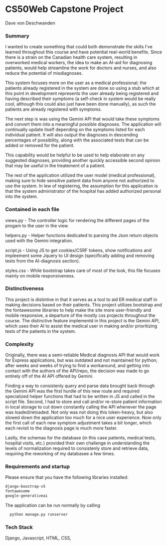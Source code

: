 
# CS50Web Capstone Project

Dave von Deschwanden

### Summary

I wanted to create something that could both demonstrate the skills I've learned throughout this course and have potential real-world benefits. Since there is a strain on the Canadian health care system, resulting in overworked medical workers, the idea to make an AI-aid for diagnosing patients, would help streamline the work for doctors and nurses, and also reduce the potential of misdiagnoses.

This system focuses more on the user as a medical professional; the patients already registered in the system are done so using a stub which at this point in development represents the user already being registered and having described their symptoms (a self-check in system would be really cool, although this could also just have been done manually), as such the patients are already registered with symptoms. 

The next step is was using the Gemini API that would take these symptoms and convert them into a meaningful possible diagnoses. The application will continually update itself depending on the symptoms listed for each individual patient. It will also output the diagnoses in descending percentages of possibility, along with the associated tests that can be added or removed for the patient. 

This capability would be helpful to be used to help elaborate on any suggested diagnoses, providing another quickly accessible second opinion that may be useful in the treatement of a patient.

The rest of the application utilized the user model (medical professional), making sure to hide sensitive patient data from anyone not authorized to use the system. In lew of registering, the assumption for this application is that the system administrator of the hospital has added authorized personal into the system.

### Contained in each file

views.py - The controller logic for rendering the different pages of the progam to the user in the view.

helpers.py - Helper functions dedicated to parsing the Json return objects used with the Gemini integration.

script.js - Using JS to get cookies/CSRF tokens, show notifications and impleement some Jquery to UI design (specifically adding and removing tests from the AI-diagnosis section).

styles.css - While bootstrap takes care of most of the look, this file focuses mainly on mobile responsiveness.

### Distinctiveness

This project is distintive in that it serves as a tool to aid ER medical staff in making decisions based on their patients. This project utilizes bootstrap and the fontawesome libraries to help make the site more user-friendly and mobile responsive, a departure of the mostly css projects throughout the course. The distinctive feature implementd in this project is the Gemini API, which uses their AI to assist the medical user in making and/or prioritizing tests of the patients in the system. 


### Complexity

Originally, there was a semi-reliable Medical diagnosis API that would work for Express applications, but was outdated and not maintained for python; after weeks and weeks of trying to find a workaround, and getting into contact with the authors of the API/repo, the decision was made to go entirely off of the AI API offered by Gemini. 

Finding a way to consistenly query and parse data brought back through the Gemini API was the first hurdle of this new route and required specialized helper functions that had to be written in JS and called in the script file. Second, I had to store and call and/or re-store patient information in local storage to cut down constantly calling the API whenever the page was loaded/reloaded. Not only was not doing this token-heavy, but also slowed down the application too much for a nice user experience. Now only the first call of each new symptom adjustment takes a bit longer, which each revisit to the diagnosis page is much more faster.

Lastly, the schemas for the database (in this case patients, medical tests, hospital visits, etc.) provided their own challenge in understanding the levels of normalization required to consistenly store and retrieve data, requiring the reworking of my databasee a few times.

### Requirements and startup

Please ensure that you have the following libraries installed:
```bash
django-boostrap-v5
fontawesome
google-generativeai
```

The application can be run normally by calling 
```bash
  python manage.py runserver
```



### Tech Stack

Django, Javascript, HTML, CSS, 


